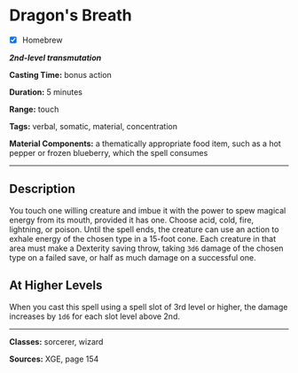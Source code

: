 # Dragon's Breath

- [x] Homebrew

***2nd-level transmutation***

**Casting Time:** bonus action

**Duration:** 5 minutes

**Range:** touch

**Tags:** verbal, somatic, material, concentration

**Material Components:** a thematically appropriate food item, such as a hot pepper or frozen blueberry, which the spell consumes

---

## Description
You touch one willing creature and imbue it with the power to spew magical energy from its mouth, provided it has one. Choose acid, cold, fire, lightning, or poison. Until the spell ends, the creature can use an action to exhale energy of the chosen type in a 15-foot cone. Each creature in that area must make a Dexterity saving throw, taking `3d6` damage of the chosen type on a failed save, or half as much damage on a successful one.

## At Higher Levels
When you cast this spell using a spell slot of 3rd level or higher, the damage increases by `1d6` for each slot level above 2nd.

---

**Classes:** sorcerer, wizard

**Sources:** XGE, page 154
